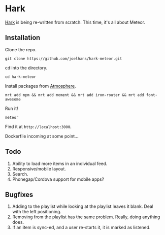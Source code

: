 # Hark

[Hark](https://github.com/joelhans/Hark) is being re-written from scratch. This time, it's all about Meteor.

## Installation

Clone the repo.

`git clone https://github.com/joelhans/hark-meteor.git`

cd into the directory.

`cd hark-meteor`

Install packages from [Atmosphere](https://atmosphere.meteor.com/).

`mrt add npm && mrt add moment && mrt add iron-router && mrt add font-awesome`

Run it!

`meteor`

Find it at `http://localhost:3000`.

Dockerfile incoming at some point...

## Todo

1. Ability to load more items in an individual feed.
2. Responsive/mobile layout.
3. Search.
4. Phonegap/Cordova support for mobile apps?

## Bugfixes

1. Adding to the playlist while looking at the playlist leaves it blank. Deal with the left positioning.
2. Removing from the playlist has the same problem. Really, doing anything does.
3. If an item is sync-ed, and a user re-starts it, it is marked as listened.
